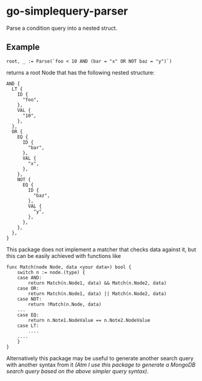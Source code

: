 # go-simplequery-parser

Parse a condition query into a nested struct.

## Example

```golang
root, _ := Parse(`foo < 10 AND (bar = "x" OR NOT baz = "y")`)
```

returns a root Node that has the following nested structure:

```golang
AND {
  LT {
    ID {
      "foo",
    },
    VAL {
      "10",
    },
  },
  OR {
    EQ {
      ID {
        "bar",
      },
      VAL {
        "x",
      },
    },
    NOT {
      EQ {
        ID {
          "baz",
        },
        VAL {
          "y",
        },
      },
    },
  },
}
```

This package does not implement a matcher that checks data against it, but this can be easily achieved with functions like

```golang
func Match(node Node, data <your data>) bool {
    switch n := node.(type) {
    case AND:
        return Match(n.Node1, data) && Match(n.Node2, data)
    case OR:
        return Match(n.Node1, data) || Match(n.Node2, data)
    case NOT:
        return !Match(n.Node, data)
    ...
    case EQ:
        return n.Note1.NodeValue == n.Note2.NodeValue
    case LT:
        ....
    ....
    }
}
```

Alternatively this package may be useful to generate another search query with another syntax from it *(Atm I use this package to generate a MongoDB search query based on the above simpler query syntax)*.